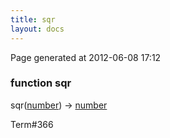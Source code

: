```yaml
---
title: sqr
layout: docs
---
```


<div class="bottom_right_note">Page generated at 2012-06-08 17:12</div>
<h3><span class="minor">function</span> sqr</h3>

sqr(<a href="/docs/number.html">number</a>) -> <a href="/docs/number.html">number</a>
<p></p>

<p><span class="extra_minor">Term#366</span></p>

